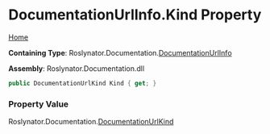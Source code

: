 <a name="_top"></a>

# DocumentationUrlInfo\.Kind Property

[Home](../../../../README.md#_top)

**Containing Type**: Roslynator\.Documentation\.[DocumentationUrlInfo](../README.md#_top)

**Assembly**: Roslynator\.Documentation\.dll

```csharp
public DocumentationUrlKind Kind { get; }
```

### Property Value

Roslynator\.Documentation\.[DocumentationUrlKind](../../DocumentationUrlKind/README.md#_top)

